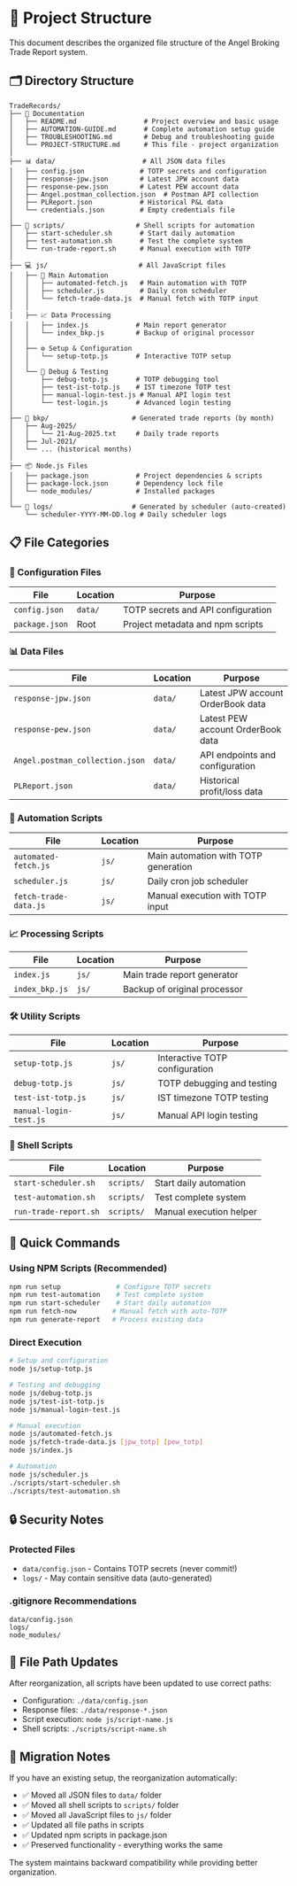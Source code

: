 # 📁 Project Structure

This document describes the organized file structure of the Angel Broking Trade Report system.

## 🗂️ Directory Structure

```
TradeRecords/
├── 📄 Documentation
│   ├── README.md                 # Project overview and basic usage
│   ├── AUTOMATION-GUIDE.md       # Complete automation setup guide
│   ├── TROUBLESHOOTING.md        # Debug and troubleshooting guide
│   └── PROJECT-STRUCTURE.md      # This file - project organization
│
├── 📊 data/                      # All JSON data files
│   ├── config.json              # TOTP secrets and configuration
│   ├── response-jpw.json        # Latest JPW account data
│   ├── response-pew.json        # Latest PEW account data
│   ├── Angel.postman_collection.json  # Postman API collection
│   ├── PLReport.json            # Historical P&L data
│   └── credentials.json         # Empty credentials file
│
├── 🚀 scripts/                  # Shell scripts for automation
│   ├── start-scheduler.sh       # Start daily automation
│   ├── test-automation.sh       # Test the complete system
│   └── run-trade-report.sh      # Manual execution with TOTP
│
├── 💻 js/                       # All JavaScript files
│   ├── 🤖 Main Automation
│   │   ├── automated-fetch.js   # Main automation with TOTP
│   │   ├── scheduler.js         # Daily cron scheduler
│   │   └── fetch-trade-data.js  # Manual fetch with TOTP input
│   │
│   ├── 📈 Data Processing
│   │   ├── index.js            # Main report generator
│   │   └── index_bkp.js        # Backup of original processor
│   │
│   ├── ⚙️ Setup & Configuration
│   │   └── setup-totp.js       # Interactive TOTP setup
│   │
│   └── 🔧 Debug & Testing
│       ├── debug-totp.js       # TOTP debugging tool
│       ├── test-ist-totp.js    # IST timezone TOTP test
│       ├── manual-login-test.js # Manual API login test
│       └── test-login.js       # Advanced login testing
│
├── 📁 bkp/                     # Generated trade reports (by month)
│   ├── Aug-2025/
│   │   └── 21-Aug-2025.txt     # Daily trade reports
│   ├── Jul-2021/
│   └── ... (historical months)
│
├── 📦 Node.js Files
│   ├── package.json            # Project dependencies & scripts
│   ├── package-lock.json       # Dependency lock file
│   └── node_modules/           # Installed packages
│
└── 📝 logs/                    # Generated by scheduler (auto-created)
    └── scheduler-YYYY-MM-DD.log # Daily scheduler logs
```

## 📋 File Categories

### 🔧 Configuration Files
| File | Location | Purpose |
|------|----------|---------|
| `config.json` | `data/` | TOTP secrets and API configuration |
| `package.json` | Root | Project metadata and npm scripts |

### 📊 Data Files
| File | Location | Purpose |
|------|----------|---------|
| `response-jpw.json` | `data/` | Latest JPW account OrderBook data |
| `response-pew.json` | `data/` | Latest PEW account OrderBook data |
| `Angel.postman_collection.json` | `data/` | API endpoints and configuration |
| `PLReport.json` | `data/` | Historical profit/loss data |

### 🚀 Automation Scripts
| File | Location | Purpose |
|------|----------|---------|
| `automated-fetch.js` | `js/` | Main automation with TOTP generation |
| `scheduler.js` | `js/` | Daily cron job scheduler |
| `fetch-trade-data.js` | `js/` | Manual execution with TOTP input |

### 📈 Processing Scripts
| File | Location | Purpose |
|------|----------|---------|
| `index.js` | `js/` | Main trade report generator |
| `index_bkp.js` | `js/` | Backup of original processor |

### 🛠️ Utility Scripts
| File | Location | Purpose |
|------|----------|---------|
| `setup-totp.js` | `js/` | Interactive TOTP configuration |
| `debug-totp.js` | `js/` | TOTP debugging and testing |
| `test-ist-totp.js` | `js/` | IST timezone TOTP testing |
| `manual-login-test.js` | `js/` | Manual API login testing |

### 🔨 Shell Scripts
| File | Location | Purpose |
|------|----------|---------|
| `start-scheduler.sh` | `scripts/` | Start daily automation |
| `test-automation.sh` | `scripts/` | Test complete system |
| `run-trade-report.sh` | `scripts/` | Manual execution helper |

## 🎯 Quick Commands

### Using NPM Scripts (Recommended)
```bash
npm run setup              # Configure TOTP secrets
npm run test-automation    # Test complete system
npm run start-scheduler    # Start daily automation
npm run fetch-now         # Manual fetch with auto-TOTP
npm run generate-report   # Process existing data
```

### Direct Execution
```bash
# Setup and configuration
node js/setup-totp.js

# Testing and debugging
node js/debug-totp.js
node js/test-ist-totp.js
node js/manual-login-test.js

# Manual execution
node js/automated-fetch.js
node js/fetch-trade-data.js [jpw_totp] [pew_totp]
node js/index.js

# Automation
node js/scheduler.js
./scripts/start-scheduler.sh
./scripts/test-automation.sh
```

## 🔒 Security Notes

### Protected Files
- `data/config.json` - Contains TOTP secrets (never commit!)
- `logs/` - May contain sensitive data (auto-generated)

### .gitignore Recommendations
```
data/config.json
logs/
node_modules/
```

## 📝 File Path Updates

After reorganization, all scripts have been updated to use correct paths:
- Configuration: `./data/config.json`
- Response files: `./data/response-*.json`
- Script execution: `node js/script-name.js`
- Shell scripts: `./scripts/script-name.sh`

## 🔄 Migration Notes

If you have an existing setup, the reorganization automatically:
- ✅ Moved all JSON files to `data/` folder
- ✅ Moved all shell scripts to `scripts/` folder  
- ✅ Moved all JavaScript files to `js/` folder
- ✅ Updated all file paths in scripts
- ✅ Updated npm scripts in package.json
- ✅ Preserved functionality - everything works the same

The system maintains backward compatibility while providing better organization.
